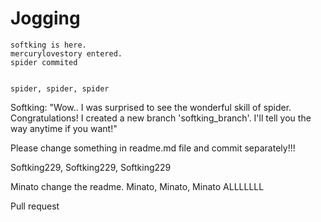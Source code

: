 # Jogging

	softking is here.
	mercurylovestory entered.
	spider commited


    spider, spider, spider

Softking:
"Wow.. I was surprised to see the wonderful skill of spider. Congratulations!
I created a new branch 'softking_branch'. I'll tell you the way anytime if you want!"


Please change something in readme.md file and commit separately!!!


Softking229, Softking229, Softking229

Minato change the readme.
Minato, Minato, Minato      ALLLLLLL

Pull request



